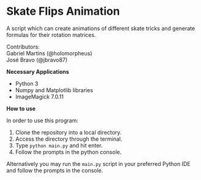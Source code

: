 # Skate Flips Animation

A script which can create animations of different skate tricks and generate formulas for their rotation matrices.

Contributors:  
Gabriel Martins (@holomorpheus)  
José Bravo (@jbravo87)

__Necessary Applications__

- Python 3  
- Numpy and Matplotlib libraries  
- ImageMagick 7.0.11

__How to use__

In order to use this program:  

1) Clone the repository into a local directory.
2) Access the directory through the terminal.
3) Type `python main.py` and hit enter.
4) Follow the prompts in the python console.

Alternatively you may run the `main.py` script in your preferred Python IDE and follow the prompts in the console.  
